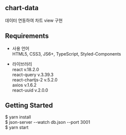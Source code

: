 ## chart-data
데이터 연동하여 차트 view 구현

## Requirements

- 사용 언어<br>
 HTML5, CSS3, JS6+, TypeScript, Styled-Components

- 라이브러리<br>
 react v.18.2.0<br>
 react-query v.3.39.3<br>
 react-chartjs-2 v.5.2.0<br>
 axios v.1.6.2<br>
 react-uuid v.2.0.0<br>
 

## Getting Started

$ yarn install<br>
$ json-server --watch db.json --port 3001<br>
$ yarn start


